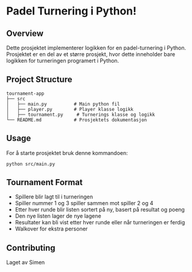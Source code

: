 # Padel Turnering i Python!

## Overview
Dette prosjektet implementerer logikken for en padel-turnering i Python. Prosjektet er en del av et større prosjekt, hvor dette inneholder bare logikken for turneringen programert i Python.

## Project Structure
```
tournament-app
├── src
│   ├── main.py          # Main python fil
│   ├── player.py        # Player klasse logikk
│   ├── tournament.py     # Turnerings klasse og logikk
└── README.md            # Prosjektets dokumentasjon
```

## Usage
For å starte prosjektet bruk denne kommandoen:
```
python src/main.py
```

## Tournament Format
- Spillere blir lagt til i turneringen
- Spiller nummer 1 og 3 spiller sammen mot spiller 2 og 4
- Etter hver runde blir listen sortert på ny, basert på resultat og poeng
- Den nye listen lager de nye lagene
- Resultater kan bli vist etter hver runde eller når turneringen er ferdig
- Walkover for ekstra personer

## Contributing
Laget av Simen